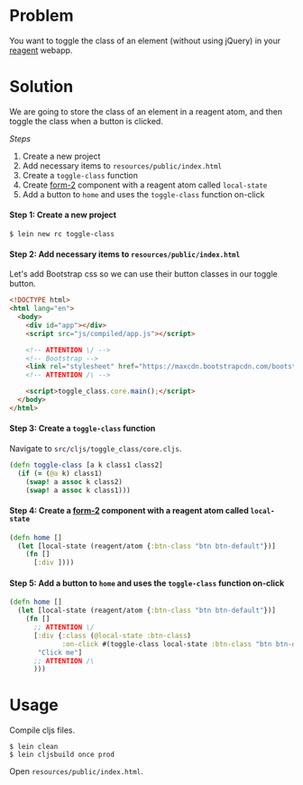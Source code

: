 # Problem

You want to toggle the class of an element (without using jQuery) in your [reagent](https://github.com/reagent-project/reagent) webapp.

# Solution

We are going to store the class of an element in a reagent atom, and then toggle the class when a button is clicked.

*Steps*

1. Create a new project
2. Add necessary items to `resources/public/index.html`
3. Create a `toggle-class` function
4. Create [form-2](https://github.com/Day8/re-frame/wiki/Creating-Reagent-Components#form-2--a-function-returning-a-function) component with a reagent atom called `local-state`
5. Add a button to `home` and uses the `toggle-class` function on-click

#### Step 1: Create a new project

```
$ lein new rc toggle-class
```

#### Step 2: Add necessary items to `resources/public/index.html`

Let's add Bootstrap css so we can use their button classes in our toggle button.

```html
<!DOCTYPE html>
<html lang="en">
  <body>
    <div id="app"></div>
    <script src="js/compiled/app.js"></script>

    <!-- ATTENTION \/ -->
    <!-- Bootstrap -->
    <link rel="stylesheet" href="https://maxcdn.bootstrapcdn.com/bootstrap/3.2.0/css/bootstrap.min.css">
    <!-- ATTENTION /\ -->

    <script>toggle_class.core.main();</script>
  </body>
</html>
```

#### Step 3: Create a `toggle-class` function

Navigate to `src/cljs/toggle_class/core.cljs`.

```clojure
(defn toggle-class [a k class1 class2]
  (if (= (@a k) class1)
    (swap! a assoc k class2)
    (swap! a assoc k class1)))
```

#### Step 4: Create a [form-2](https://github.com/Day8/re-frame/wiki/Creating-Reagent-Components#form-2--a-function-returning-a-function) component with a reagent atom called `local-state`

```clojure
(defn home []
  (let [local-state (reagent/atom {:btn-class "btn btn-default"})]
    (fn []
      [:div ])))
```

#### Step 5: Add a button to `home` and uses the `toggle-class` function on-click

```clojure
(defn home []
  (let [local-state (reagent/atom {:btn-class "btn btn-default"})]
    (fn []
      ;; ATTENTION \/
      [:div {:class (@local-state :btn-class)
             :on-click #(toggle-class local-state :btn-class "btn btn-default" "btn btn-danger")}
       "Click me"]
      ;; ATTENTION /\
      )))
```

# Usage

Compile cljs files.

```
$ lein clean
$ lein cljsbuild once prod
```

Open `resources/public/index.html`.
